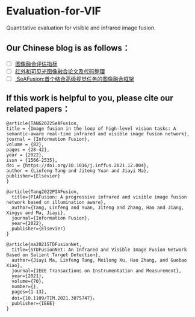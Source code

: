 # Evaluation-for-VIF
Quantitative evaluation for visible  and infrared image fusion.

## Our Chinese blog is as follows：
 - [ ] [图像融合评估指标](https://blog.csdn.net/fovever_/article/details/106906768)
 - [ ] [红外和可见光图像融合论文及代码整理](https://blog.csdn.net/fovever_/article/details/122288699)
 - [ ] [ SeAFusion:首个结合高级视觉任务的图像融合框架](https://blog.csdn.net/fovever_/article/details/106585576)

## If this work is helpful to you, please cite our related papers：
```
@article{TANG2022SeAFusion,
title = {Image fusion in the loop of high-level vision tasks: A semantic-aware real-time infrared and visible image fusion network},
journal = {Information Fusion},
volume = {82},
pages = {28-42},
year = {2022},
issn = {1566-2535},
doi = {https://doi.org/10.1016/j.inffus.2021.12.004},
author = {Linfeng Tang and Jiteng Yuan and Jiayi Ma},
publisher={Elsevier}
}
```
```
@article{Tang2022PIAFusion,
  title={PIAFusion: A progressive infrared and visible image fusion network based on illumination aware},
  author={Tang, Linfeng and Yuan, Jiteng and Zhang, Hao and Jiang, Xingyu and Ma, Jiayi},
  journal={Information Fusion},
  year={2022},
  publisher={Elsevier}
}
```
```
@article{ma2021STDFusionNet,
  title={STDFusionNet: An Infrared and Visible Image Fusion Network Based on Salient Target Detection},
  author={Jiayi Ma, Linfeng Tang, Meilong Xu, Hao Zhang, and Guobao Xiao},
  journal={IEEE Transactions on Instrumentation and Measurement},
  year={2021},
  volume={70},
  number={},
  pages={1-13},
  doi={10.1109/TIM.2021.3075747}，
  publisher={IEEE}
}
```
